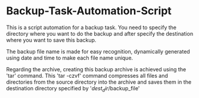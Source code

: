 # Backup-Task-Automation-Script

This is a script automation for a backup task. You need to specify the directory where you want to do the backup and after specify the destination where you want to save this backup.

The backup file name is made for easy recognition, dynamically generated using date and time to make each file name unique.

Regarding the archive, creating this backup archive is achieved using the 'tar' command. This 'tar -czvf' command compresses all files and directories from the source directory into the archive and saves them in the destination directory specified by '$dest_dir/$backup_file'

